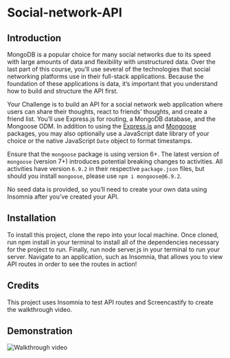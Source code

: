 # Social-network-API

## Introduction
MongoDB is a popular choice for many social networks due to its speed with large amounts of data and flexibility with unstructured data. Over the last part of this course, you’ll use several of the technologies that social networking platforms use in their full-stack applications. Because the foundation of these applications is data, it’s important that you understand how to build and structure the API first.

Your Challenge is to build an API for a social network web application where users can share their thoughts, react to friends’ thoughts, and create a friend list. You’ll use Express.js for routing, a MongoDB database, and the Mongoose ODM. In addition to using the [Express.js](https://www.npmjs.com/package/express) and [Mongoose](https://www.npmjs.com/package/mongoose) packages, you may also optionally use a JavaScript date library of your choice or the native JavaScript `Date` object to format timestamps.

Ensure that the `mongoose` package is using version 6+. The latest version of `mongoose` (version 7+) introduces potential breaking changes to activities. All activities have version `6.9.2` in their respective `package.json` files, but should you install `mongoose`, please use `npm i mongoose@6.9.2`.

No seed data is provided, so you’ll need to create your own data using Insomnia after you’ve created your API.

## Installation

To install this project, clone the repo into your local machine. Once cloned, run npm install in your terminal to install all of the dependencies necessary for the project to run. Finally, run node server.js in your terminal to run your server. Navigate to an application, such as Insomnia, that allows you to view API routes in order to see the routes in action!

## Credits

This project uses Insomnia to test API routes and Screencastify to create the walkthrough video.

## Demonstration

![Walkthrough video](./walthrough-video/social-network-api.gif)
